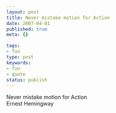 ```yaml
---
layout: post
title: Never mistake motion for Action
date: 2007-04-01
published: true
meta: {}

tags:
- fun
type: post
keywords:
- fun
- quote
status: publish
---
```

Never mistake motion for Action<br />Ernest Hemingway
